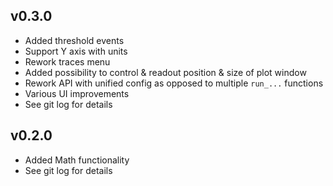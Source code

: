 ## v0.3.0

* Added threshold events
* Support Y axis with units
* Rework traces menu
* Added possibility to control & readout position & size of plot window
* Rework API with unified config as opposed to multiple `run_...` functions
* Various UI improvements
* See git log for details

## v0.2.0

* Added Math functionality
* See git log for details
